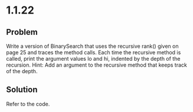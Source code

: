 # 1.1.22

## Problem

Write a version of BinarySearch that uses the recursive rank() given on page 25 and traces the method calls. Each time the recursive method is called, print the argument values lo and hi, indented by the depth of the recursion. Hint: Add an argument to the recursive method that keeps track of the depth.

## Solution

Refer to the code.
